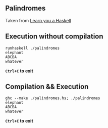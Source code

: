 ## Palindromes

Taken from [Learn you a Haskell](http://learnyouahaskell.com/input-and-output#files-and-streams)

## Execution without compilation

```
runhaskell ./palindromes
elephant
ABCBA
whatever
```

**`Ctrl+C` to exit**

## Compilation && Execution

```
ghc --make ./palindromes.hs; ./palindromes
elephant
ABCBA
whatever
```

**`Ctrl+C` to exit**